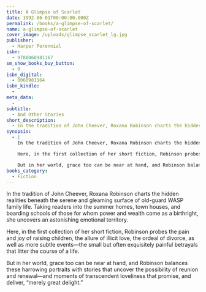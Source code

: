 ```yaml
---
title: A Glimpse of Scarlet
date: 1992-06-01T00:00:00.000Z
permalink: /books/a-glimpse-of-scarlet/
name: a-glimpse-of-scarlet
cover_image: /uploads/glimpse_scarlet_lg.jpg
publisher:
  - Harper Perennial
isbn:
  - 9780060981167
sm_show_books_buy_button:
  - 0
isbn_digital:
  - 0060981164
isbn_kindle:
  -
meta_data:
  -
subtitle:
  - And Other Stories
short_description:
  - In the tradition of John Cheever, Roxana Robinson charts the hidden realities beneath the serene and gleaming surface of old-guard WASP family life.
synopsis:
  - |
    In the tradition of John Cheever, Roxana Robinson charts the hidden realities beneath the serene and gleaming surface of old-guard WASP family life. Taking readers into the summer homes, town houses, and boarding schools of those for whom power and wealth come as a birthright, she uncovers an astonishing emotional territory.

    Here, in the first collection of her short fiction, Robinson probes the pain and joy of raising children, the allure of illicit love, the ordeal of divorce, as well as more subtle events—the small but often exquisitely painful betrayals that litter the course of a life.

    But in her world, grace too can be near at hand, and Robinson balances these harrowing portraits with stories that uncover the possibility of reunion and renewal—and moments of transcendent loveliness that promise, and deliver, “merely great delight.”
books_category:
  - Fiction
---
```

In the tradition of John Cheever, Roxana Robinson charts the hidden realities beneath the serene and gleaming surface of old-guard WASP family life. Taking readers into the summer homes, town houses, and boarding schools of those for whom power and wealth come as a birthright, she uncovers an astonishing emotional territory.

Here, in the first collection of her short fiction, Robinson probes the pain and joy of raising children, the allure of illicit love, the ordeal of divorce, as well as more subtle events—the small but often exquisitely painful betrayals that litter the course of a life.

But in her world, grace too can be near at hand, and Robinson balances these harrowing portraits with stories that uncover the possibility of reunion and renewal—and moments of transcendent loveliness that promise, and deliver, “merely great delight.”
